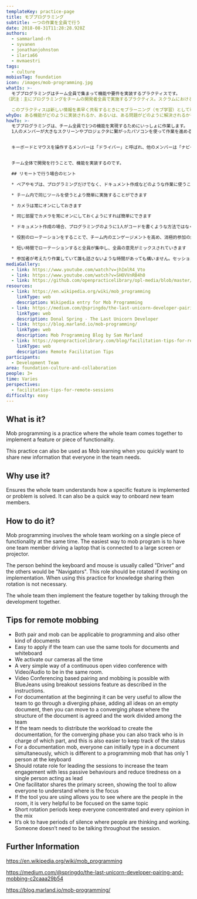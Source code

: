```yaml
---
templateKey: practice-page
title: モブプログラミング
subtitle: 一つの作業を全員で行う
date: 2018-08-31T11:28:28.928Z
authors:
  - sammarland-rh
  - syvanen
  - jonathanjohnston
  - ilaria66
  - mvmaestri
tags:
  - culture
mobiusTag: foundation
icon: /images/mob-programming.jpg
whatIs: >-
  モブプログラミングはチーム全員で集まって機能や要件を実装するプラクティスです。
（訳注：主にプログラミングをチームの開発者全員で実施するプラクティス。スクラムにおけるプロダクトオーナーやスクラムマスター、ステークホルダーが参加する場合もある）

  このプラクティスは新しい情報を素早く共有するときにモブラーニング（モブ学習）として利用することも可能です。
whyDo: ある機能がどのように実装されるか、あるいは、ある問題がどのように解決されるかをチーム全体で確認することができます。他にこのプラクティスで、新しいメンバーのオンボーディング（訳注：新しいチームメンバーがチームの一員として機能するまでの活動）を素早く行うことも可能です。
howTo: >-
  モブプログラミングは、チーム全員で1つの機能を実現するためにいっしょに作業します。
  1人のメンバーが大きなスクリーンやプロジェクタに繋がったパソコンを使って作業を進めるのがいちばん簡単な方法です。


  キーボードとマウスを操作するメンバーは「ドライバー」と呼ばれ、他のメンバーは「ナビゲーター」と呼ばれます。作業中、この役割をローテーションさせます。このプラクティスを知識共有などに使う場合は、役割のローテーションは必要ありません。


  チーム全体で開発を行うことで、機能を実装するのです。

  ## リモートで行う場合のヒント

  * ペアやモブは、プログラミングだけでなく、ドキュメント作成などのような作業に使うことができます

  * チーム内で同じツールを使うとより簡単に実施することができます

  * カメラは常にオンにしておきます

  * 同じ部屋でカメラを常にオンにしておくようにすれば簡単にできます

  * ドキュメント作成の場合、プログラミングのように1人がコードを書くような方法ではなく、全員で同時に書くことも可能です。（訳注：同時編集ができるオンラインドキュメントのようなツールを使えば可能）

  * 役割のローテーションをすることで、チーム内のエンゲージメントを高め、消極的参加の解消や飽きないようにすることができます

  * 短い時間でローテーションすると全員が集中し、全員の意見がミックスされていきます

  * 参加者が考えたり作業していて誰も話さないような時間があっても構いません。セッション集絶え間なく話している必要はありません
mediaGallery:
  - link: https://www.youtube.com/watch?v=jhImlR4_Vto
  - link: https://www.youtube.com/watch?v=SHOVVnRB4h0
  - link: https://github.com/openpracticelibrary/opl-media/blob/master/images/mob%20programming.jpg?raw=true
resources:
  - link: https://en.wikipedia.org/wiki/mob_programming
    linkType: web
    description: Wikipedia entry for Mob Programming
  - link: https://medium.com/@springdo/the-last-unicorn-developer-pairing-and-mobbing-c2caaa29b54
    linkType: web
    description: Donal Spring - The Last Unicorn Developer
  - link: https://blog.marland.io/mob-programming/
    linkType: web
    description: Mob Programming Blog by Sam Marland
  - link: https://openpracticelibrary.com/blog/facilitation-tips-for-remote-sessions/
    linkType: web
    description: Remote Facilitation Tips
participants:
  - Development Team
area: foundation-culture-and-collaboration
people: 3+
time: Varies
perspectives:
  - facilitation-tips-for-remote-sessions
difficulty: easy
---
```

## What is it?

Mob programming is a practice where the whole team comes together to implement a feature or piece of functionality.

This practice can also be used as Mob learning when you quickly want to share new information that everyone in the team needs.

## Why use it?

Ensures the whole team understands how a specific feature is implemented or problem is solved. It can also be a quick way to onboard new team members.

## How to do it?

Mob programming involves the whole team working on a single piece of functionality at the same time. The easiest way to mob program is to have one team member driving a laptop that is connected to a large screen or projector.

The person behind the keyboard and mouse is usually called "Driver" and the others would be "Navigators". This role should be rotated if working on implementation. When using this practice for knowledge sharing then rotation is not necessary.

The whole team then implement the feature together by talking through the development together.

## Tips for remote mobbing

* Both pair and mob can be applicable to programming and also other kind of documents
* Easy to apply if the team can use the same tools for documents and whiteboard
* We activate our cameras all the time
* A very simple way of a continuous open video conference with Video/Audio to be in the same room.
* Video Conferencing based pairing and mobbing is possible with BlueJeans using breakout sessions feature as described in the instructions.
* For documentation at the beginning it can be very useful to allow the team to go through a diverging phase, adding all ideas on an empty document, then you can move to a converging phase where the structure of the document is agreed and the work divided among the team
* If the team needs to distribute the workload to create the documentation, for the converging phase you can also  track who is in charge of which part, and this is also easier to keep track of the status
* For a documentation mob, everyone can initially type in a document simultaneously, which is different to a programming mob that has only 1 person at the keyboard
* Should rotate role for leading the sessions to increase the team engagement with less passive behaviours and reduce tiredness on a single person acting as lead
* One facilitator shares the primary screen, showing the tool to allow everyone to understand where is the focus
* If the tool you are using allows you to see where are the people in the room, it is very helpful to be focused on the same topic
* Short rotation periods keep everyone concentrated and every opinion in the mix
* It’s ok to have periods of silence where people are thinking and working. Someone doesn’t need to be talking throughout the session.



## Further Information

<https://en.wikipedia.org/wiki/mob_programming>

<https://medium.com/@springdo/the-last-unicorn-developer-pairing-and-mobbing-c2caaa29b54>

<https://blog.marland.io/mob-programming/>

